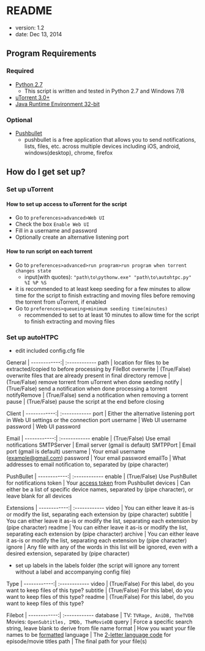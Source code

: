 # README

* version: 1.2
* date: Dec 13, 2014

## Program Requirements
### Required
* [Python 2.7](https://www.python.org/downloads/)
	* This script is written and tested in Python 2.7 and Windows 7/8
* [uTorrent 3.0+](http://www.utorrent.com/downloads/complete/os/win/track/stable)
* [Java Runtime Environment 32-bit](https://java.com/en/download/manual.jsp)
### Optional
* [Pushbullet](https://www.pushbullet.com/)
	* pushbullet is a free application that allows you to send notifications, lists, files, etc. 
	across multiple devices including iOS, android, windows(desktop), chrome, firefox

## How do I get set up?

### Set up uTorrent
#### How to set up access to uTorrent for the script
* Go to `preferences>advanced>Web UI`
* Check the box `Enable Web UI`
* Fill in a username and password
* Optionally create an alternative listening port
#### How to run script on each torrent
* Go to `preferences>advanced>run program>run program when torrent changes state`
	* input(with quotes): `"path\to\pythonw.exe" "path\to\autohtpc.py" %I %P %S`
* it is recommended to at least keep seeding for a few minutes to allow time for 
  the script to finish extracting and moving files before removing the torrent
  from uTorrent, if enabled
* Go to `preferences>queueing>minimum seeding time(minutes)`
	* recommended to set to at least 10 minutes to allow time for 
	the script to finish extracting and moving files

### Set up autoHTPC
* edit included config.cfg file

General      | 
------------:| :------------
path         | location for files to be extracted/copied to before processing by FileBot
overwrite    | (True/False) overwrite files that are already present in final directory
remove       | (True/False) remove torrent from uTorrent when done seeding
notify       | (True/False) send a notification when done processing a torrent
notifyRemove | (True/False) send a notification when removing a torrent
pause        | (True/False) pause the script at the end before closing

Client       | 
------------:| :------------
port         | Either the alternative listening port in Web UI settings or the connection port
username     | Web UI username
password     | Web UI password

Email        | 
------------:| :------------
enable       | (True/False) Use email notifications
SMTPServer   | Email server (gmail is default)
SMTPPort     | Email port (gmail is default)
username     | Your email username (example@gmail.com)
password     | Your email password
emailTo      | What addresses to email notification to, separated by (pipe character)

PushBullet   | 
------------:| :------------
enable       | (True/False) Use PushBullet for notifications
token        | Your [access token](https://www.pushbullet.com/account) from Pushbullet
devices      | Can either be a list of specific device names, separated by (pipe character), or leave blank for all devices

Extensions   | 
------------:| :------------
video        | You can either leave it as-is or modify the list, separating each extension by (pipe character)
subtitle     | You can either leave it as-is or modify the list, separating each extension by (pipe character)
readme       | You can either leave it as-is or modify the list, separating each extension by (pipe character)
archive      | You can either leave it as-is or modify the list, separating each extension by (pipe character)
ignore       | Any file with any of the words in this list will be ignored, even with a desired extension, separated by (pipe character)

* set up labels in the labels folder (the script will ignore any torrent without a label and accompanying config file)

Type         | 
------------:| :------------
video        | (True/False) For this label, do you want to keep files of this type?
subtitle     | (True/False) For this label, do you want to keep files of this type?
readme       | (True/False) For this label, do you want to keep files of this type?

Filebot      | 
------------:| :------------
database     | TV: `TVRage, AniDB, TheTVDB` Movies: `OpenSubtitles, IMDb, TheMovieDB`
query        | Force a specific search string, leave blank to derive from file name
format       | How you want your file names to be [formatted](http://www.filebot.net/naming.html)
language     | The [2-letter language code](http://en.wikipedia.org/wiki/List_of_ISO_639-1_codes) for episode/movie titles 
path         | The final path for your file(s)